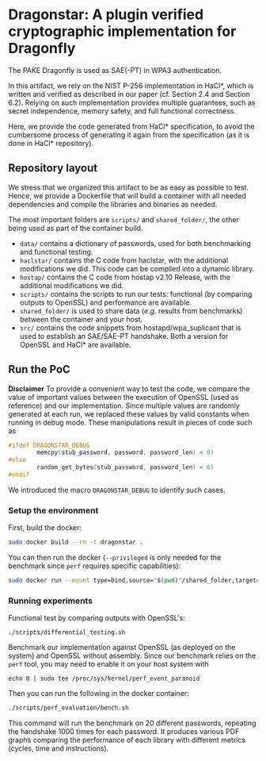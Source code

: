 # Dragonstar: A plugin verified cryptographic implementation for Dragonfly

The PAKE Dragonfly is used as SAE(-PT) in WPA3 authentication.

In this artifact, we rely on the NIST P-256 implementation in HaCl\*, which is written and verified as described in our paper (cf. Section 2.4 and Section 6.2). Relying on such implementation provides multiple guarantees, such as secret independence, memory safety, and full functional correctness.

Here, we provide the code generated from HaCl\* specification, to avoid the cumbersome process of generating it again from the specification (as it is done in HaCl\* repository). 

## Repository layout

We stress that we organized this artifact to be as easy as possible to test. Hence, we provide a Dockerfile that will build a container with all needed dependencies and compile the libraries and binaries as needed.

The most important folders are `scripts/` and `shared_folder/`, the other being used as part of the container build.

* `data/` contains a dictionary of passwords, used for both benchmarking and functional testing.
* `haclstar/` contains the C code from haclstar, with the additional modifications we did. This code can be compiled into a dynamic library.
* `hostap/` contains the C code from hostap v2.10 Release, with the additional modifications we did. 
* `scripts/` contains the scripts to run our tests: functional (by comparing outputs to OpenSSL) and performance are available.
* `shared_folder/` is used to share data (*e.g.* results from benchmarks) between the container and your host.
* `src/` contains the code snippets from hostapd/wpa_suplicant that is used to establish an SAE/SAE-PT handshake. Both a version for OpenSSL and HaCl* are available.

## Run the PoC

**Disclaimer** To provide a convenient way to test the code, we compare the value of important values between the execution of OpenSSL (used as reference) and our implementation. Since multiple values are randomly generated at each run, we replaced these values by valid constants when running in debug mode. These manipulations result in pieces of code such as 
```c
#ifdef DRAGONSTAR_DEBUG
	    memcpy(stub_password, password, password_len) < 0)
#else
	    random_get_bytes(stub_password, password_len) < 0)
#endif
```

We introduced the macro `DRAGONSTAR_DEBUG` to identify such cases.

### Setup the environment 

First, build the docker:
```bash
sudo docker build --rm -t dragonstar .
```

You can then run the docker (`--privileged` is only needed for the benchmark since `perf` requires specific capabilities):
```bash
sudo docker run --mount type=bind,source="$(pwd)"/shared_folder,target=/home/poc_user/PoC/shared_folder --privileged -it dragonstar
``` 

### Running experiments

Functional test by comparing outputs with OpenSSL's:
```
./scripts/differential_testing.sh
```

Benchmark our implementation against OpenSSL (as deployed on the system) and OpenSSL without assembly.
Since our benchmark relies on the `perf` tool, you may need to enable it on your host system with 
```
echo 0 | sudo tee /proc/sys/kernel/perf_event_paranoid
```
Then you can run the following in the docker container:

```bash
./scripts/perf_evaluation/bench.sh
```

This command will run the benchmark on 20 different passwords, repeating the handshake 1000 times for each password. It produces various PDF graphs comparing the performance of each library with different metrics (cycles, time and instructions).